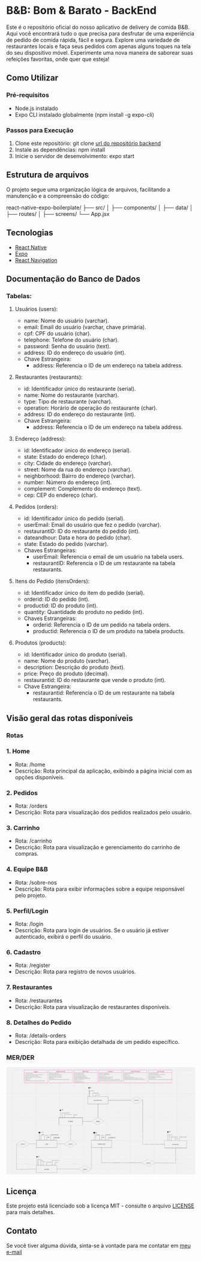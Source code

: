 # B&B: Bom & Barato - BackEnd

Este é o repositório oficial do nosso aplicativo de delivery de comida B&B. Aqui você encontrará tudo o que precisa para desfrutar de uma experiência de pedido de comida rápida, fácil e segura. Explore uma variedade de restaurantes locais e faça seus pedidos com apenas alguns toques na tela do seu dispositivo móvel. Experimente uma nova maneira de saborear suas refeições favoritas, onde quer que esteja!

## Como Utilizar

### Pré-requisitos
- Node.js instalado
- Expo CLI instalado globalmente (npm install -g expo-cli)

### Passos para Execução
1. Clone este repositório: git clone [url do repositório backend](https://github.com/pedromonteir01/B-B-back.git)
2. Instale as dependências: npm install
3. Inicie o servidor de desenvolvimento: expo start

## Estrutura de arquivos

O projeto segue uma organização lógica de arquivos, facilitando a manutenção e a compreensão do código:


react-native-expo-boilerplate/
├── src/
│   ├── components/
│   ├── data/
│   ├── routes/
│   ├── screens/
└── App.jsx


## Tecnologias

- [React Native](https://reactnative.dev/)
- [Expo](https://expo.dev/)
- [React Navigation](https://reactnavigation.org/)

## Documentação do Banco de Dados

### Tabelas:

1. Usuários (users):
   - name: Nome do usuário (varchar).
   - email: Email do usuário (varchar, chave primária).
   - cpf: CPF do usuário (char).
   - telephone: Telefone do usuário (char).
   - password: Senha do usuário (text).
   - address: ID do endereço do usuário (int).
   - Chave Estrangeira:
     - address: Referencia o ID de um endereço na tabela address.

2. Restaurantes (restaurants):
   - id: Identificador único do restaurante (serial).
   - name: Nome do restaurante (varchar).
   - type: Tipo de restaurante (varchar).
   - operation: Horário de operação do restaurante (char).
   - address: ID do endereço do restaurante (int).
   - Chave Estrangeira:
     - address: Referencia o ID de um endereço na tabela address.

3. Endereço (address):
   - id: Identificador único do endereço (serial).
   - state: Estado do endereço (char).
   - city: Cidade do endereço (varchar).
   - street: Nome da rua do endereço (varchar).
   - neighborhood: Bairro do endereço (varchar).
   - number: Número do endereço (int).
   - complement: Complemento do endereço (text).
   - cep: CEP do endereço (char).

4. Pedidos (orders):
   - id: Identificador único do pedido (serial).
   - userEmail: Email do usuário que fez o pedido (varchar).
   - restaurantID: ID do restaurante do pedido (int).
   - dateandhour: Data e hora do pedido (char).
   - state: Estado do pedido (varchar).
   - Chaves Estrangeiras:
     - userEmail: Referencia o email de um usuário na tabela users.
     - restaurantID: Referencia o ID de um restaurante na tabela restaurants.

5. Itens do Pedido (itensOrders):
   - id: Identificador único do item do pedido (serial).
   - orderid: ID do pedido (int).
   - productid: ID do produto (int).
   - quantity: Quantidade do produto no pedido (int).
   - Chaves Estrangeiras:
     - orderid: Referencia o ID de um pedido na tabela orders.
     - productid: Referencia o ID de um produto na tabela products.

6. Produtos (products):
   - id: Identificador único do produto (serial).
   - name: Nome do produto (varchar).
   - description: Descrição do produto (text).
   - price: Preço do produto (decimal).
   - restaurantid: ID do restaurante que vende o produto (int).
   - Chave Estrangeira:
     - restaurantid: Referencia o ID de um restaurante na tabela restaurants.
    
## Visão geral das rotas disponíveis

### Rotas

### 1. Home

- Rota: /home
- Descrição: Rota principal da aplicação, exibindo a página inicial com as opções disponíveis.

### 2. Pedidos

- Rota: /orders
- Descrição: Rota para visualização dos pedidos realizados pelo usuário.

### 3. Carrinho

- Rota: /carrinho
- Descrição: Rota para visualização e gerenciamento do carrinho de compras.

### 4. Equipe B&B

- Rota: /sobre-nos
- Descrição: Rota para exibir informações sobre a equipe responsável pelo projeto.

### 5. Perfil/Login

- Rota: /login
- Descrição: Rota para login de usuários. Se o usuário já estiver autenticado, exibirá o perfil do usuário.

### 6. Cadastro

- Rota: /register
- Descrição: Rota para registro de novos usuários.

### 7. Restaurantes

- Rota: /restaurantes
- Descrição: Rota para visualização de restaurantes disponíveis.

### 8. Detalhes do Pedido

- Rota: /details-orders
- Descrição: Rota para exibição detalhada de um pedido específico.

### MER/DER 
![Texto Alternativo](/images/MERDER.PNG)

## Licença

Este projeto está licenciado sob a licença MIT - consulte o arquivo [LICENSE](LICENSE) para mais detalhes.

## Contato

Se você tiver alguma dúvida, sinta-se à vontade para me contatar em [meu e-mail](mailto:pedrormont@gmail.com)